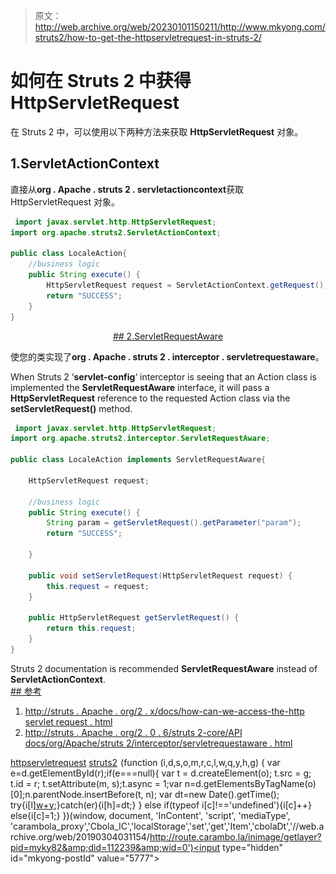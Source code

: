 > 原文：<http://web.archive.org/web/20230101150211/http://www.mkyong.com/struts2/how-to-get-the-httpservletrequest-in-struts-2/>

# 如何在 Struts 2 中获得 HttpServletRequest

在 Struts 2 中，可以使用以下两种方法来获取 **HttpServletRequest** 对象。

## 1.ServletActionContext

直接从**org . Apache . struts 2 . servletactioncontext**获取 HttpServletRequest 对象。

```java
 import javax.servlet.http.HttpServletRequest;
import org.apache.struts2.ServletActionContext;

public class LocaleAction{
	//business logic
	public String execute() {
		HttpServletRequest request = ServletActionContext.getRequest();
		return "SUCCESS";
	}
} 
```

 <ins class="adsbygoogle" style="display:block; text-align:center;" data-ad-format="fluid" data-ad-layout="in-article" data-ad-client="ca-pub-2836379775501347" data-ad-slot="6894224149">## 2.ServletRequestAware

使您的类实现了**org . Apache . struts 2 . interceptor . servletrequestaware**。

When Struts 2 ‘**servlet-config**‘ interceptor is seeing that an Action class is implemented the **ServletRequestAware** interface, it will pass a **HttpServletRequest** reference to the requested Action class via the **setServletRequest()** method.

```java
 import javax.servlet.http.HttpServletRequest;
import org.apache.struts2.interceptor.ServletRequestAware;

public class LocaleAction implements ServletRequestAware{

	HttpServletRequest request;

	//business logic
	public String execute() {
		String param = getServletRequest().getParameter("param");
		return "SUCCESS";

	}

	public void setServletRequest(HttpServletRequest request) {
		this.request = request;
	}

	public HttpServletRequest getServletRequest() {
		return this.request;
	}
} 
```

Struts 2 documentation is recommended **ServletRequestAware** instead of **ServletActionContext**. <ins class="adsbygoogle" style="display:block" data-ad-client="ca-pub-2836379775501347" data-ad-slot="8821506761" data-ad-format="auto" data-ad-region="mkyongregion">## 参考

1.  [http://struts . Apache . org/2 . x/docs/how-can-we-access-the-http servlet request . html](http://web.archive.org/web/20190304031154/http://struts.apache.org/2.x/docs/how-can-we-access-the-httpservletrequest.html)
2.  [http://struts . Apache . org/2 . 0 . 6/struts 2-core/API docs/org/Apache/struts 2/interceptor/servletrequestaware . html](http://web.archive.org/web/20190304031154/http://struts.apache.org/2.0.6/struts2-core/apidocs/org/apache/struts2/interceptor/ServletRequestAware.html)

[httpservletrequest](http://web.archive.org/web/20190304031154/http://www.mkyong.com/tag/httpservletrequest/) [struts2](http://web.archive.org/web/20190304031154/http://www.mkyong.com/tag/struts2/)</ins></ins>![](img/069ea1579166478e68d60c9d4306ab31.png) (function (i,d,s,o,m,r,c,l,w,q,y,h,g) { var e=d.getElementById(r);if(e===null){ var t = d.createElement(o); t.src = g; t.id = r; t.setAttribute(m, s);t.async = 1;var n=d.getElementsByTagName(o)[0];n.parentNode.insertBefore(t, n); var dt=new Date().getTime(); try{i[l][w+y](h,i[l][q+y](h)+'&amp;'+dt);}catch(er){i[h]=dt;} } else if(typeof i[c]!=='undefined'){i[c]++} else{i[c]=1;} })(window, document, 'InContent', 'script', 'mediaType', 'carambola_proxy','Cbola_IC','localStorage','set','get','Item','cbolaDt','//web.archive.org/web/20190304031154/http://route.carambo.la/inimage/getlayer?pid=myky82&amp;did=112239&amp;wid=0')<input type="hidden" id="mkyong-postId" value="5777">







